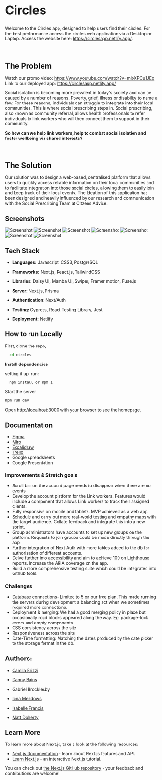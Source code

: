 <b><h1 style="font-style: bold; font-size: 40px;">Circles</h1></b>

Welcome to the Circles app, designed to help users find their circles. For the best performance access the circles web application via a Desktop or Laptop. Access the website here: https://circlesapp.netlify.app/.


<br/><h1 style="font-style: bold; font-size: 25px;">The Problem</h1>

Watch our promo video: https://www.youtube.com/watch?v=mioXPCu1JEo
Link to our deployed app: https://circlesapp.netlify.app/

Social isolation is becoming more prevalent in today's society and can be caused by a number of reasons.  Poverty, grief, illness or disability to name a few. For these reasons, individuals can struggle to integrate into their local communities. This is where social prescribing steps in. Social prescribing, also known as community referral, allows health professionals to refer individuals to link workers who will then connect them to support in their community. 

**So how can we help link workers, help to combat social isolation and foster wellbeing via shared interests?**

<br/><h1 style="font-style: bold; font-size: 25px;">The Solution</h1>

Our solution was to design a web-based, centralised platform that allows users to quickly access reliable information on their local communities and to facilitate integration into those social circles, allowing them to easily join and keep track of their local events. The Ideation of this application has been designed and heavily influenced by our research and communication with the Social Prescribing Team at Citzens Advice. 


## Screenshots 

![Screenshot](/circles/public/images/homescreenshot.png)
![Screenshot](/circles/public/images/helpscreenshoot.png)
![Screenshot](/circles/public/images/signinscreenshot.png)
![Screenshot](/circles/public/images/groupsscreenshot.png)
![Screenshot](/circles/public/images/accountscreenshot.png)
![Screenshot](/circles/public/images/conactscreenshot.png)
![Screenshot](/circles/public/images/faqscreenshot.png)




## Tech Stack

- **Languages:** Javascript, CSS3, PostgreSQL

- **Frameworks:** Next.js, React.js, TailwindCSS

- **Libraries:** Daisy UI, Mamba UI, Swiper, Framer motion, Fuse.js

- **Server:** Next.js, Prisma

- **Authentication:** Next/Auth

- **Testing:** Cypress, React Testing Library, Jest

- **Deployment:** Netlify 


## How to run Locally

First, clone the repo,

```bash
  cd circles
```

**Install dependencies** 

setting it up, run:

```bash
  npm install or npm i
```

Start the server

```bash
npm run dev
```




Open [http://localhost:3000](http://localhost:3000) with your browser to see the homepage.</br>


## Documentation

- [Figma](https://www.figma.com/file/5LxoxkXd8TX23JeYynXC8W/Untitled?node-id=0%3A1&t=k7QRcaKyMFDbISQr-0)
- [Miro](https://miro.com/app/board/uXjVP12KJHY=/)
- [Excalidraw](https://excalidraw.com/#room=53e6ab962b6b000fab16,J32pqtFo4XtF4sVgZ0v4uw)
- [Trello](https://trello.com/b/sEcoz1SA/silver-surfers)
- Google spreadsheets
- Google Presentation 

### Improvements & Stretch goals

- Scroll bar on the account page needs to disappear when there are no events 
- Develop the account platform for the Link workers. Features would include a component that allows Link workers to track their assigned clients.
- Fully responsive on mobile and tablets. MVP achieved as a web app.
- Schedule and carry out more real-world testing and empathy maps with the target audience. Collate feedback and integrate this into a new sprint.
- Group administrators have accounts to set up new groups on the platform. Requests to join groups could be made directly through the app
- Further integration of Next Auth with more tables added to the db for authorisation of different accounts.
- Delve further into accessibility and aim to achieve 100 on Lighthouse reports. Increase the ARIA coverage on the app.
- Build a more comprehensive testing suite which could be integrated into Github tools.





### Challenges
- Database connections- Limited to 5 on our free plan. This made running the servers during development a balancing act when we sometimes required more connections.
- Deployment & merging: We had a good merging policy in place but occasionally road blocks appeared along the way. Eg: package-lock errors and empty components
- CSS consistency across the site
- Responsiveness across the site 
- Date-Time formatting: Matching the dates produced by the date picker to the storage format in the db. 








## Authors:

- [Camila Brizzi](https://github.com/sea-breezy)

- [Danny Bains](https://github.com/DannyBains2)

- Gabriel Brocklesby

- [Iona Meadows](https://github.com/ionajosephine)

- [Isabelle Francis](https://github.com/B2ella)

- [Matt Doherty](https://github.com/matt190589/matt190589)



## Learn More

To learn more about Next.js, take a look at the following resources:

- [Next.js Documentation](https://nextjs.org/docs) - learn about Next.js features and API.
- [Learn Next.js](https://nextjs.org/learn) - an interactive Next.js tutorial.

You can check out [the Next.js GitHub repository](https://github.com/vercel/next.js/) - your feedback and contributions are welcome!
